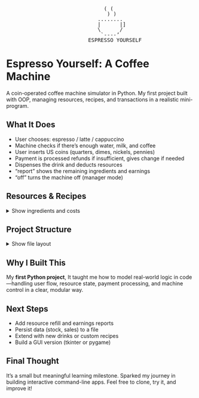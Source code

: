<pre style="font-family: monospace; line-height: 1;">
                               ( (
                                ) )
                             ........
                             |      |]
                             \      /
                              `----’
                          ESPRESSO YOURSELF
</pre>

<h1>Espresso Yourself: A Coffee Machine</h1>

<p>A coin-operated coffee machine simulator in Python. My first project built with OOP, managing resources, recipes, and transactions in a realistic mini-program.</p>

<h2>What It Does</h2>
<ul>
  <li>User chooses: espresso / latte / cappuccino</li>
  <li>Machine checks if there’s enough water, milk, and coffee</li>
  <li>User inserts US coins (quarters, dimes, nickels, pennies)</li>
  <li>Payment is processed refunds if insufficient, gives change if needed</li>
  <li>Dispenses the drink and deducts resources</li>
  <li>“report” shows the remaining ingredients and earnings</li>
  <li>“off” turns the machine off (manager mode)</li>
</ul>

<h2>Resources & Recipes</h2>
<details>
  <summary>Show ingredients and costs</summary>
  <p>Initial inventory:</p>
  <ul>
    <li>Water: 300 ml</li>
    <li>Milk: 200 ml</li>
    <li>Coffee: 100 g</li>
    <li>Money: $0</li>
  </ul>
  <p>Recipes:</p>
  <ul>
    <li><strong>Espresso</strong> – 50 ml water, 18 g coffee – $1.50</li>
    <li><strong>Latte</strong> – 200 ml water, 150 ml milk, 24 g coffee – $2.50</li>
    <li><strong>Cappuccino</strong> – 250 ml water, 100 ml milk, 24 g coffee – $3.00</li>
  </ul>
</details>

<h2>Project Structure</h2>
<details>
  <summary>Show file layout</summary>
  <pre><code>
EspressoYourself/
├── main.py            <!-- interaction loop and prompts -->
├── coffee_machine.py  <!-- CoffeeMachine: check resources, make drink, report -->
├── money_machine.py   <!-- MoneyMachine: process coins, calculate change, track earnings -->
├── data.py            <!-- Recipes and starting resources -->
└── README.md
</code></pre>
</details>

<h2>Why I Built This</h2>
<p>My <strong>first Python project</strong>, It taught me how to model real-world logic in code—handling user flow, resource state, payment processing, and machine control in a clear, modular way.</p>

<h2>Next Steps</h2>
<ul>
  <li>Add resource refill and earnings reports</li>
  <li>Persist data (stock, sales) to a file</li>
  <li>Extend with new drinks or custom recipes</li>
  <li>Build a GUI version (tkinter or pygame)</li>
</ul>

<h2>Final Thought</h2>
<p>It’s a small but meaningful learning milestone. Sparked my journey in building interactive command-line apps. Feel free to clone, try it, and improve it!</p>

